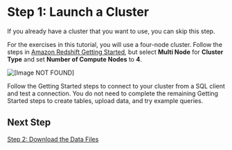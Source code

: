 # Step 1: Launch a Cluster<a name="tutorial-loading-data-launch-cluster"></a>

If you already have a cluster that you want to use, you can skip this step\. 

For the exercises in this tutorial, you will use a four\-node cluster\. Follow the steps in [Amazon Redshift Getting Started](http://docs.aws.amazon.com/redshift/latest/gsg/), but select **Multi Node** for **Cluster Type** and set **Number of Compute Nodes** to **4**\.

![\[Image NOT FOUND\]](http://docs.aws.amazon.com/redshift/latest/dg/images/tutorial-optimize-tables-console-cluster-type.png)

Follow the Getting Started steps to connect to your cluster from a SQL client and test a connection\. You do not need to complete the remaining Getting Started steps to create tables, upload data, and try example queries\. 

## Next Step<a name="tutorial-loading-next-step2"></a>

[Step 2: Download the Data Files](tutorial-loading-data-download-files.md)